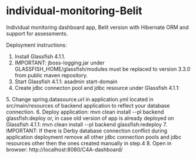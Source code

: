 # individual-monitoring-Belit
Individual monitoring dashboard app, Belit version with Hibernate ORM and support for assessments. 

Deployment instructions:

1.	Install Glassfish 4.1.1.
2.	IMPORTANT: jboss-logging.jar under GLASSFISH_HOME/glassfish/modules must be replaced to version 3.3.0 from public maven repository.
3.	Start Glassfish 4.1.1:
asadmin start-domain
4.	Create jdbc connecton pool and jdbc resource under Glassfish 4.1.1:
<jdbc-resource pool-name="c4aPool" object-type="system-admin" jndi-name="jdbc/__c4aDB"></jdbc-resource>
<jdbc-connection-pool is-isolation-level-guaranteed="false" datasource-classname="org.postgresql.ds.PGSimpleDataSource" name="c4aPool" res-type="javax.sql.DataSource"/>
5.	Change spring.datasource.url in application.yml located in src/main/resources of backend application to reflect your database connection.
6.	Deploy application:
mvn clean install --pl backend glassfish:deploy
or, in case old version of app is already deployed on Glassfish 4.1.1:
mvn clean install --pl backend glassfish:redeploy
7.	IMPORTANT: If there is Derby database connection conflict during application deployment remove all other jdbc connection pools and jdbc resources other then the ones created manually in step.4
8.	Open in browser:
http://localhost:8080/C4A-dashboard/
